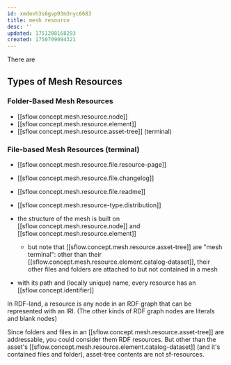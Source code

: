 ```yaml
---
id: xmdevh3s6gvp93m3nyc6683
title: mesh resource
desc: ''
updated: 1751208168293
created: 1750709094321
---
```


There are 

## Types of Mesh Resources

### Folder-Based Mesh Resources

- [[sflow.concept.mesh.resource.node]]
- [[sflow.concept.mesh.resource.element]]
- [[sflow.concept.mesh.resource.asset-tree]] (terminal)

### File-based Mesh Resources (terminal)

- [[sflow.concept.mesh.resource.file.resource-page]]
- [[sflow.concept.mesh.resource.file.changelog]]
- [[sflow.concept.mesh.resource.file.readme]]
- [[sflow.concept.mesh.resource-type.distribution]]


- the structure of the mesh is built on [[sflow.concept.mesh.resource.node]] and [[sflow.concept.mesh.resource.element]]
  - but note that [[sflow.concept.mesh.resource.asset-tree]] are "mesh terminal": other than their [[sflow.concept.mesh.resource.element.catalog-dataset]], their other files and folders are attached to but not contained in a mesh 
- with its path and (locally unique) name, every resource has an [[sflow.concept.identifier]]

In RDF-land, a resource is any node in an RDF graph that can be represented with
an IRI. (The other kinds of RDF graph nodes are literals and blank nodes)

Since folders and files in an [[sflow.concept.mesh.resource.asset-tree]] are addressable, you could consider them RDF resources. But other than the asset's [[sflow.concept.mesh.resource.element.catalog-dataset]] (and it's contained files and folder), asset-tree contents are not sf-resources.